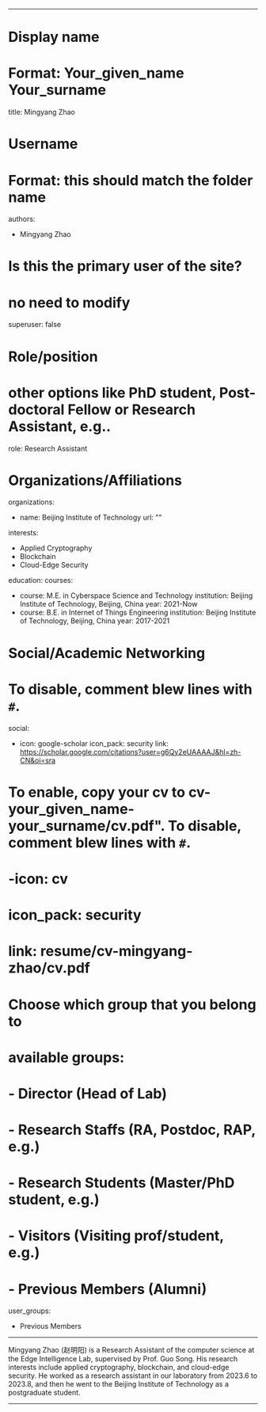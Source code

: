 
---
# Display name
# Format: Your_given_name Your_surname 
title: Mingyang Zhao

# Username
# Format: this should match the folder name
authors:
- Mingyang Zhao

# Is this the primary user of the site?
# no need to modify 
superuser: false

# Role/position
# other options like PhD student, Post-doctoral Fellow or Research Assistant, e.g..
role: Research Assistant

# Organizations/Affiliations
organizations:
- name: Beijing Institute of Technology
  url: ""

interests:
- Applied Cryptography
- Blockchain
- Cloud-Edge Security

education:
  courses:


  - course: M.E. in Cyberspace Science and Technology
    institution: Beijing Institute of Technology, Beijing, China
    year: 2021-Now
  - course: B.E. in Internet of Things Engineering
    institution: Beijing Institute of Technology, Beijing, China
    year: 2017-2021

# Social/Academic Networking
# To disable, comment blew lines with `#`.
social:
- icon: google-scholar
  icon_pack: security
  link: https://scholar.google.com/citations?user=g6Qy2eUAAAAJ&hl=zh-CN&oi=sra


# To enable, copy your cv to cv-your_given_name-your_surname/cv.pdf". To disable, comment blew lines with `#`.
# -icon: cv
# icon_pack: security
# link: resume/cv-mingyang-zhao/cv.pdf

# Choose which group that you belong to
#  available groups:
#  - Director (Head of Lab)
#  - Research Staffs (RA, Postdoc, RAP, e.g.)
#  - Research Students (Master/PhD student, e.g.)
#  - Visitors (Visiting prof/student, e.g.)
#  - Previous Members (Alumni)
user_groups:
- Previous Members
---

Mingyang Zhao (赵明阳) is a Research Assistant of the computer science at the Edge Intelligence Lab, supervised by Prof. Guo Song. His research interests include applied cryptography, blockchain, and cloud-edge security. He worked as a research assistant in our laboratory from 2023.6 to 2023.8, and then he went to the Beijing Institute of Technology as a postgraduate student.

---

